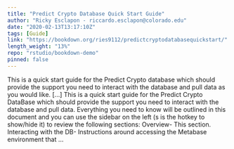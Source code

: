 ```yaml
---
title: "Predict Crypto Database Quick Start Guide"
author: "Ricky Esclapon - riccardo.esclapon@colorado.edu"
date: "2020-02-13T13:17:10Z"
tags: [Guide]
link: "https://bookdown.org/ries9112/predictcryptodatabasequickstart/"
length_weight: "13%"
repo: "rstudio/bookdown-demo"
pinned: false
---
```


This is a quick start guide for the Predict Crypto database which should provide the support you need to interact with the database and pull data as you would like. [...] This is a quick start guide for the Predict Crypto DataBase which should provide the support you need to interact with the database and pull data. Everything you need to know will be outlined in this document and you can use the sidebar on the left (s is the hotkey to show/hide it) to review the following sections: Overview- This section. Interacting with the DB- Instructions around accessing the Metabase environment that ...
